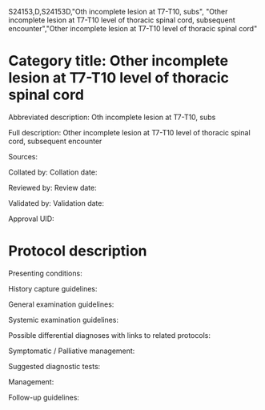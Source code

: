 S24153,D,S24153D,"Oth incomplete lesion at T7-T10, subs", "Other incomplete lesion at T7-T10 level of thoracic spinal cord, subsequent encounter","Other incomplete lesion at T7-T10 level of thoracic spinal cord"
# Category title: Other incomplete lesion at T7-T10 level of thoracic spinal cord

Abbreviated description: Oth incomplete lesion at T7-T10, subs

Full description: Other incomplete lesion at T7-T10 level of thoracic spinal cord, subsequent encounter

Sources:

Collated by:
Collation date:

Reviewed by:
Review date:

Validated by:
Validation date:

Approval UID:

# Protocol description

Presenting conditions:

History capture guidelines:

General examination guidelines:

Systemic examination guidelines:

Possible differential diagnoses with links to related protocols:

Symptomatic / Palliative management:

Suggested diagnostic tests:

Management:

Follow-up guidelines:
